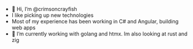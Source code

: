 - 👋 Hi, I’m @crimsoncrayfish
- I like picking up new technologies
- Most of my experience has been working in C# and Angular, building web apps
- 🌱 I’m currently working with golang and htmx. Im also looking at rust and zig

<!---
crimsoncrayfish/crimsoncrayfish is a ✨ special ✨ repository because its `README.md` (this file) appears on your GitHub profile.
You can click the Preview link to take a look at your changes.
--->

